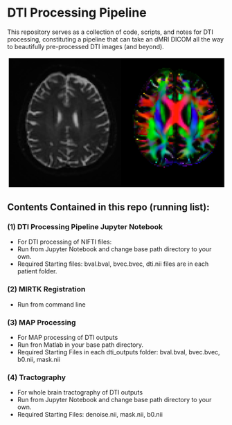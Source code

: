 # **DTI Processing Pipeline**

This repository serves as a collection of code, scripts, and notes for DTI processing, constituting a pipeline that can take an dMRI DICOM  all the way to beautifully pre-processed DTI images (and beyond). 

![](Picture1.svg)


## Contents Contained in this repo (running list):

### (1) DTI Processing Pipeline Jupyter Notebook 
- For DTI processing of NIFTI files: 
- Run from Jupyter Notebook and change base path directory to your own.  
- Required Starting files: bval.bval, bvec.bvec, dti.nii files are in each patient folder.

### (2) MIRTK Registration 
- Run from command line

### (3) MAP Processing
- For MAP processing of DTI outputs
- Run fron Matlab in your base path directory.
- Required Starting Files in each dti_outputs folder: bval.bval, bvec.bvec, b0.nii, mask.nii

### (4) Tractography
- For whole brain tractography of DTI outputs
- Run from Jupyter Notebook and change base path directory to your own.
- Required Starting Files: denoise.nii, mask.nii, b0.nii
